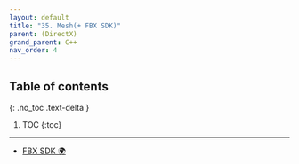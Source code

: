 ```yaml
---
layout: default
title: "35. Mesh(+ FBX SDK)"
parent: (DirectX)
grand_parent: C++
nav_order: 4
---
```


## Table of contents
{: .no_toc .text-delta }

1. TOC
{:toc}

---

* [FBX SDK 🌍](https://www.autodesk.com/developer-network/platform-technologies/fbx-sdk-2020-2-1)

